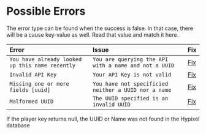 # Possible Errors

The error type can be found when the success is false. In that case, there will be a cause key-value as well. Read that value and match it here.

|Error|Issue|Fix|
|:-|:-|:-|
|`You have already looked up this name recently`|`You are querying the API with a name and not a UUID`|[Fix]()|
|`Invalid API Key`|`Your API Key is not valid`|[Fix]()|
|`Missing one or more fields [uuid]`|`You have not specificied neither a UUID nor a name`|[Fix]()|
|`Malformed UUID`|`The UUID specified is an invalid UUID`|[Fix]()|

If the player key returns null, the UUID or Name was not found in the Hypixel database
